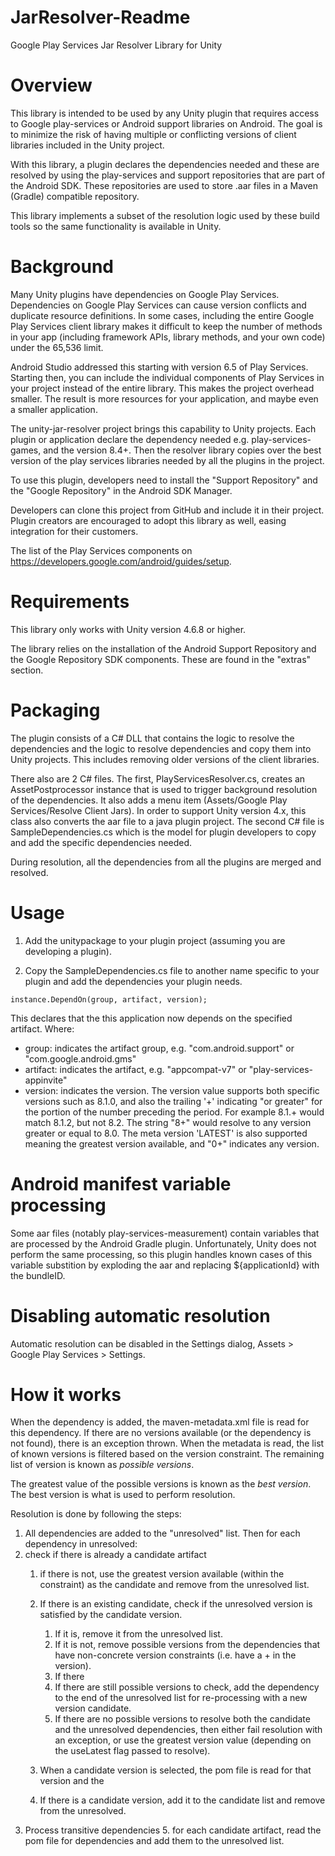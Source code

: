 # JarResolver-Readme
Google Play Services Jar Resolver Library for Unity

# Overview

This library is intended to be used by any Unity plugin that requires access to
Google play-services or Android support libraries on Android.  The goal is to
minimize the risk of having multiple or conflicting versions of client
libraries included in the Unity project.


With this library, a plugin declares the dependencies needed and these are
resolved by using the play-services and support repositories that are part of
the Android SDK.  These repositories are used to store .aar files in a Maven
(Gradle) compatible repository.

This library implements a subset of the resolution logic used by these build
tools so the same functionality is available in Unity.

# Background
Many Unity plugins have dependencies on Google Play Services.
Dependencies on Google Play Services can cause version conflicts and
duplicate resource definitions.  In some cases, including the entire
Google Play Services client library makes it difficult to keep the number
of methods in your app (including framework APIs, library methods,
and your own code) under the 65,536 limit.

Android Studio addressed this starting with version 6.5 of Play Services.
Starting then, you can include the individual components of Play Services in
your project instead of the entire library.  This makes the project overhead
smaller.  The result is more resources for your application,
and maybe even a smaller application.

The unity-jar-resolver project brings this capability to Unity projects.
Each plugin or application declare the dependency needed e.g. play-services-games,
and the version 8.4+. Then the resolver library copies over the best
version of the play services libraries needed by all the plugins in the project.

To use this plugin, developers need to install the "Support Repository"
and the "Google Repository" in the Android SDK Manager.

Developers can clone this project from GitHub and include it in their project.
Plugin creators are encouraged to adopt this library as well, easing integration for their customers.

The list of the Play Services components on https://developers.google.com/android/guides/setup.


# Requirements

This library only works with Unity version 4.6.8 or higher.

The library relies on the installation of the Android Support Repository and
the Google Repository SDK components.  These are found in the "extras" section.

# Packaging

The plugin consists of a C# DLL that contains the logic to resolve the dependencies
and the logic to resolve dependencies and copy them into Unity projects.
This includes removing older versions of the client libraries.

There also are 2 C# files.  The first, PlayServicesResolver.cs,
creates an AssetPostprocessor instance that is used to trigger background
resolution of the dependencies.  It also adds a menu item
(Assets/Google Play Services/Resolve Client Jars).  In order to support
Unity version 4.x, this class also converts the aar file
to a java plugin project.  The second C# file is SampleDependencies.cs
which is the model for plugin developers to copy and add the specific
dependencies needed.

During resolution, all the dependencies from all the plugins are merged and resolved.

# Usage
  1. Add the unitypackage to your plugin project (assuming you are developing a
plugin).

  2. Copy the SampleDependencies.cs file to another name specific to your plugin
and add the dependencies your plugin needs.

```
instance.DependOn(group, artifact, version);
```

This declares that the this application now depends on the specified artifact.
Where:

  * group: indicates the artifact group, e.g. "com.android.support" or
"com.google.android.gms"
  * artifact: indicates the artifact, e.g. "appcompat-v7" or
"play-services-appinvite"
  * version: indicates the version.  The version value supports both specific
versions such as 8.1.0, and also the trailing '+' indicating "or greater" for
the portion of the number preceding the period.  For example 8.1.+ would match
8.1.2, but not 8.2.  The string "8+" would resolve to any version greater or
equal to 8.0. The meta version  'LATEST' is also supported meaning the greatest
version available, and "0+" indicates any version.

# Android manifest variable processing

Some aar files (notably play-services-measurement) contain variables that
are processed by the Android Gradle plugin.  Unfortunately, Unity does not perform
the same processing, so this plugin handles known cases of this variable substition
by exploding the aar and replacing ${applicationId} with the bundleID.

# Disabling automatic resolution

Automatic resolution can be disabled in the Settings dialog,
Assets > Google Play Services > Settings.

# How it works

When the dependency is added, the maven-metadata.xml file is read for this
dependency.  If there are no versions available (or the dependency is not
found), there is an exception thrown.  When the metadata is read, the list of
known versions is filtered based on the version constraint.  The remaining list
of version is known as <em>possible versions</em>.

The greatest value of the possible versions is known as the <em>best version</em>.
The best version is what is used to perform resolution.

Resolution is done by following the steps:

  1. All dependencies are added to the "unresolved" list.  Then for each dependency
in unresolved:
  2. check if there is already a candidate artifact
     1. if there is not, use the greatest version available (within the constraint) as
the candidate and remove from the unresolved list.
     2. If there is an existing candidate, check if the unresolved version is satisfied
by the candidate version.
        1. If it is, remove it from the unresolved list.
        2. If it is not, remove possible versions from the dependencies that have
non-concrete version constraints (i.e. have a + in the version).
        3. If there
        4. If there are still possible versions to check, add  the dependency to the end
of the unresolved list for re-processing with a new version candidate.
        5. If there are no possible versions to resolve both the candidate and the
unresolved dependencies, then either fail resolution with an exception, or use
the greatest version value (depending on the useLatest flag passed to resolve).
     3. When a candidate version is selected, the pom file is read for that version and
the

     4. If there is a candidate version, add it to the candidate list and remove from
the unresolved.
  3. Process transitive dependencies
     5. for each candidate artifact, read the pom file for dependencies and add them to
the unresolved list.

